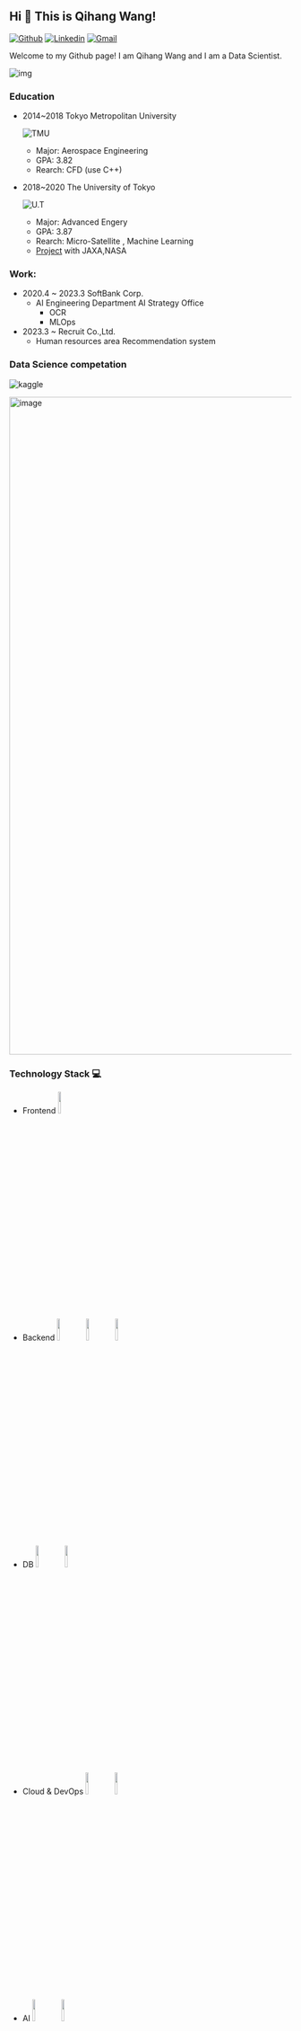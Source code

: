 ## Hi 👋 This is Qihang Wang!

[![Github](https://img.shields.io/badge/-Github-000?style=flat&logo=Github&logoColor=white)](https://github.com/wangqihanginthesky)
[![Linkedin](https://img.shields.io/badge/-LinkedIn-blue?style=flat&logo=Linkedin&logoColor=white)](https://www.linkedin.com/in/qihang-wang/)
[![Gmail](https://img.shields.io/badge/-Gmail-c14438?style=flat&logo=Gmail&logoColor=white)](mailto:wangqihanginthesky@gmail.com)


Welcome to my Github page! I am Qihang Wang and I am a Data Scientist.

<img  alt="img" src="https://user-images.githubusercontent.com/48784591/161188058-b14bb5e5-75fb-4eab-b846-d4000144c56a.jpeg" height="auto" />


### Education
- 2014~2018 Tokyo Metropolitan University

    ![TMU](https://user-images.githubusercontent.com/48784591/161189884-bc888a4f-cab1-4e59-aec7-9ee29eb4337b.png)
  - Major: Aerospace Engineering
  - GPA: 3.82
  - Rearch: CFD (use C++)
- 2018~2020 The University of Tokyo

    ![U.T](https://user-images.githubusercontent.com/48784591/218250531-bc764c24-ea00-4a83-a9f7-b4d84e192185.png)
  - Major: Advanced Engery
  - GPA: 3.87
  - Rearch: Micro-Satellite , Machine Learning
  - [Project](https://www.space.t.u-tokyo.ac.jp/equuleus/en/) with JAXA,NASA

### Work: 
- 2020.4 ~ 2023.3 SoftBank Corp. 
  - AI Engineering Department AI Strategy Office
    - OCR
    - MLOps
- 2023.3 ~  Recruit Co.,Ltd.
  -  Human resources area Recommendation system
### Data Science competation  
![kaggle](https://github.com/wangqihanginthesky/wangqihanginthesky/assets/48784591/a71e8a0f-a1d6-450a-926a-8c1b3325c800)

<img width="1171" alt="image" src="https://user-images.githubusercontent.com/48784591/192076688-8a0c33b0-46eb-4a18-851d-c90a704c02cc.png">


### Technology Stack 💻
- Frontend
<code><img width="10%" src="https://www.vectorlogo.zone/logos/reactjs/reactjs-ar21.svg"></code>

- Backend
<code><img width="10%" src="https://www.vectorlogo.zone/logos/pocoo_flask/pocoo_flask-ar21.svg"></code>
<code><img width="10%" src="https://user-images.githubusercontent.com/48784591/192076726-eed5e81c-8c19-4593-93e7-fa58794428c1.png"></code>
<code><img width="10%" src="https://www.vectorlogo.zone/logos/nginx/nginx-ar21.svg"></code>


- DB
<code><img width="10%" src="https://www.vectorlogo.zone/logos/mysql/mysql-ar21.svg"></code>
<code><img width="10%" src="https://www.vectorlogo.zone/logos/mongodb/mongodb-ar21.svg"></code>

- Cloud & DevOps 
<code><img width="10%" src="https://www.vectorlogo.zone/logos/kubernetes/kubernetes-ar21.svg"></code>
<code><img width="10%" src="https://www.vectorlogo.zone/logos/amazon_aws/amazon_aws-ar21.svg"></code>

- AI
<code><img width="10%" src="https://www.vectorlogo.zone/logos/pytorch/pytorch-ar21.svg"></code>
<code><img width="10%" src="https://www.vectorlogo.zone/logos/kaggle/kaggle-ar21.svg"></code>
- IoT
<code><img width="10%" src="https://www.vectorlogo.zone/logos/raspberrypi/raspberrypi-ar21.svg"></code>
<code><img width="10%" src="https://www.vectorlogo.zone/logos/arduino/arduino-ar21.svg"></code>
- Design
<code><img width="10%" src="https://user-images.githubusercontent.com/48784591/192076657-fc9cb51b-ab64-4033-9c41-0ecc3fd44c23.png"></code>

### Github
<img  src="https://github-readme-stats.vercel.app/api/top-langs/?username=wangqihanginthesky&count_private=true&theme=noctis_minimus&include_all_commits=true" />

<img  src="https://github-readme-stats.vercel.app/api?username=wangqihanginthesky&show_icons=true&theme=noctis_minimus&count_private=true&include_all_commits=true" />
